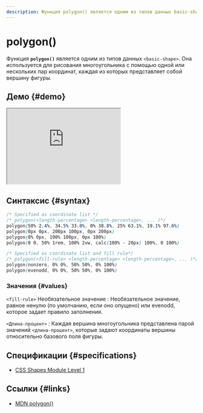 ```yaml
---
description: Функция polygon() является одним из типов данных basic-shape. Она используется для рисования многоугольника с помощью одной или нескольких пар координат, каждая из которых представляет собой вершину фигуры
---
```


# polygon()

Функция **`polygon()`** является одним из типов данных `<basic-shape>`. Она используется для рисования многоугольника с помощью одной или нескольких пар координат, каждая из которых представляет собой вершину фигуры.

## Демо {#demo}

<iframe class="interactive is-default-height" height="200" src="https://interactive-examples.mdn.mozilla.net/pages/css/function-polygon.html" title="MDN Web Docs Interactive Example" loading="lazy" data-readystate="complete"></iframe>

## Синтаксис {#syntax}

```css
/* Specified as coordinate list */
/* polygon(<length-percentage> <length-percentage>, ... )*/
polygon(50% 2.4%, 34.5% 33.8%, 0% 38.8%, 25% 63.1%, 19.1% 97.6%)
polygon(0px 0px, 200px 100px, 0px 200px)
polygon(0% 0px, 100% 100px, 0px 100%)
polygon(0 0, 50% 1rem, 100% 2vw, calc(100% - 20px) 100%, 0 100%)

/* Specified as coordinate list and fill rule*/
/* polygon(<fill-rule> <length-percentage> <length-percentage>, ... )*/
polygon(nonzero, 0% 0%, 50% 50%, 0% 100%)
polygon(evenodd, 0% 0%, 50% 50%, 0% 100%)
```

### Значения {#values}

`<fill-rule>` Необязательное значение
: Необязательное значение, равное ненулю (по умолчанию, если оно опущено) или evenodd, которое задает правило заполнения.

`<Длина-процент>`
: Каждая вершина многоугольника представлена парой значений `<длина-процент>`, которые задают координаты вершины относительно базового поля фигуры.

## Спецификации {#specifications}

-   [CSS Shapes Module Level 1](https://drafts.csswg.org/css-shapes/#funcdef-basic-shape-polygon)

## Ссылки {#links}

-   [MDN polygon()](https://developer.mozilla.org/docs/Web/CSS/basic-shape/polygon)

